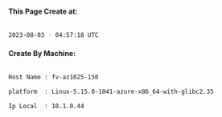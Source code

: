 
   
#### This Page Create at:

```bash

2023-08-03 - 04:57:18 UTC

```

#### Create By Machine:

```bash

Host Name : fv-az1025-150

platform  : Linux-5.15.0-1041-azure-x86_64-with-glibc2.35

Ip Local  : 10.1.0.44

```

